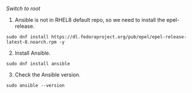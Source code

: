 *Switch to root*
1. Ansible is not in RHEL8 default repo, so we need to install the epel-release.
```
sudo dnf install https://dl.fedoraproject.org/pub/epel/epel-release-latest-8.noarch.rpm -y
```
2. Install Ansible.
```
sudo dnf install ansible
```
3. Check the Ansible version.
```
sudo ansible --version
```

